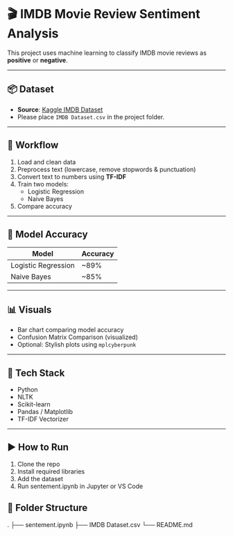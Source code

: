 # 🎬 IMDB Movie Review Sentiment Analysis

This project uses machine learning to classify IMDB movie reviews as **positive** or **negative**.

---

## 📦 Dataset

- **Source**: [Kaggle IMDB Dataset](https://www.kaggle.com/datasets/lakshmi25npathi/imdb-dataset-of-50k-movie-reviews)
- Please place `IMDB Dataset.csv` in the project folder.

---

## 🔄 Workflow

1. Load and clean data
2. Preprocess text (lowercase, remove stopwords & punctuation)
3. Convert text to numbers using **TF-IDF**
4. Train two models:
   - Logistic Regression
   - Naive Bayes
5. Compare accuracy

---

## 🧪 Model Accuracy

| Model                | Accuracy |
|---------------------|----------|
| Logistic Regression | ~89%     |
| Naive Bayes         | ~85%     |

---

## 📊 Visuals

- Bar chart comparing model accuracy  
- Confusion Matrix Comparison (visualized)
- Optional: Stylish plots using `mplcyberpunk`

---

## 🧰 Tech Stack

- Python
- NLTK
- Scikit-learn
- Pandas / Matplotlib
- TF-IDF Vectorizer

---

## ▶️ How to Run

1. Clone the repo
2. Install required libraries
3. Add the dataset
4. Run sentement.ipynb in Jupyter or VS Code

## 📁 Folder Structure
.
├── sentement.ipynb
├── IMDB Dataset.csv
└── README.md
